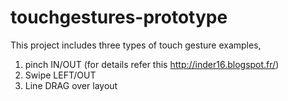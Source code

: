 # touchgestures-prototype
This project includes three types of touch gesture examples, 

1. pinch IN/OUT (for details refer this http://inder16.blogspot.fr/)
2. Swipe LEFT/OUT
3. Line DRAG over layout
